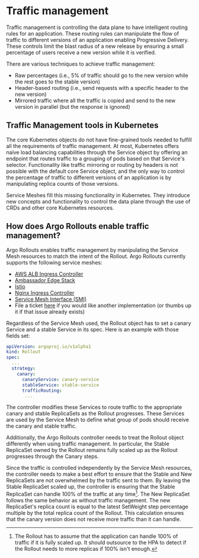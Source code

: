# Traffic management

Traffic management is controlling the data plane to have intelligent routing rules for an application. These routing rules can manipulate the flow of traffic to different versions of an application enabling Progressive Delivery. These controls limit the blast radius of a new release by ensuring a small percentage of users receive a new version while it is verified.

There are various techniques to achieve traffic management:

- Raw percentages (i.e., 5% of traffic should go to the new version while the rest goes to the stable version)
- Header-based routing (i.e., send requests with a specific header to the new version)
- Mirrored traffic where all the traffic is copied and send to the new version in parallel (but the response is ignored)

## Traffic Management tools in Kubernetes

The core Kubernetes objects do not have fine-grained tools needed to fulfill all the requirements of traffic management. At most, Kubernetes offers naïve load balancing capabilities through the Service object by offering an endpoint that routes traffic to a grouping of pods based on that Service's selector. Functionality like traffic mirroring or routing by headers is not possible with the default core Service object, and the only way to control the percentage of traffic to different versions of an application is by manipulating replica counts of those versions. 

Service Meshes fill this missing functionality in Kubernetes. They introduce new concepts and functionality to control the data plane through the use of CRDs and other core Kubernetes resources. 

## How does Argo Rollouts enable traffic management?

Argo Rollouts enables traffic management by manipulating the Service Mesh resources to match the intent of the Rollout. Argo Rollouts currently supports the following service meshes:

- [AWS ALB Ingress Controller](alb.md)
- [Ambassador Edge Stack](ambassador.md)
- [Istio](istio.md)
- [Nginx Ingress Controller](nginx.md)
- [Service Mesh Interface (SMI)](smi.md)
- File a ticket [here](https://github.com/argoproj/argo-rollouts/issues) if you would like another implementation (or thumbs up it if that issue already exists)

Regardless of the Service Mesh used, the Rollout object has to set a canary Service and a stable Service in its spec. Here is an example with those fields set:
```yaml
apiVersion: argoproj.io/v1alpha1
kind: Rollout
spec:
  ...
  strategy:
    canary:
      canaryService: canary-service
      stableService: stable-service
      trafficRouting:
       ...
```

The controller modifies these Services to route traffic to the appropriate canary and stable ReplicaSets as the Rollout progresses. These Services are used by the Service Mesh to define what group of pods should receive the canary and stable traffic.

Additionally, the Argo Rollouts controller needs to treat the Rollout object differently when using traffic management. In particular, the Stable ReplicaSet owned by the Rollout remains fully scaled up as the Rollout progresses through the Canary steps.

Since the traffic is controlled independently by the Service Mesh resources, the controller needs to make a best effort to ensure that the Stable and New ReplicaSets are not overwhelmed by the traffic sent to them. By leaving the Stable ReplicaSet scaled up, the controller is ensuring that the Stable ReplicaSet can handle 100% of the traffic at any time[^1]. The New ReplicaSet follows the same behavior as without traffic management. The new ReplicaSet's replica count is equal to the latest SetWeight step percentage multiple by the total replica count of the Rollout. This calculation ensures that the canary version does not receive more traffic than it can handle.

[^1]: The Rollout has to assume that the application can handle 100% of traffic if it is fully scaled up. It should outsource to the HPA to detect if the Rollout needs to more replicas if 100% isn't enough.
